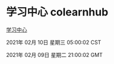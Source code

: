 # 学习中心 colearnhub
[学习中心](http://58.48.52.4:56308/colearnhub/)

2021年 02月 10日 星期三 05:00:02 CST

2021年 02月 09日 星期二 21:00:02 GMT
